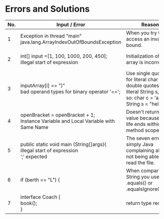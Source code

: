# Errors and Solutions
|No.|Input / Error| Reason| Solution |
|---|---|----|----|
|1| Exception in thread "main" java.lang.ArrayIndexOutOfBoundsException | When you try to access an invalid bound.| Correcting the size of the index.|
|2| int[] input =[1, 100, 1000, 200, 450]; <br>  illegal start of expression |Initialization of an array is incorrect | int[] input = new int[]{1, 100, 1000, 200, 450};|
|3| inputArray[i] == ")" <br> bad operand types for binary operator '==';| Use single quotes for literal char s, double quotes for literal String s, like so: char c = 'a'; String s = "hello" | inputArray[i] == ')'|
|4| openBracket = openBracket + 1; <br> Instance Variable and Local Variable with Same Name | Doesn't return the value because it's life ends within the method scope. | this.openBracket = openBracket + 1;|
|5| public static void main (String[]args){ <br> illegal start of expression <br>  ‘;’ expected |  The seven errors are simply Java complaining about not being able to read the file. | You need to close the method modulo with a brace: }.|
|6| if (berth == "L") { | When comparing String you use .equals() or .equalsIgnoreCase().| if (berth.equals("L")) { |
|7| interface Coach { <br> book(); <br> } | return type required | interface Coach { <br> void book(); <br> } |




